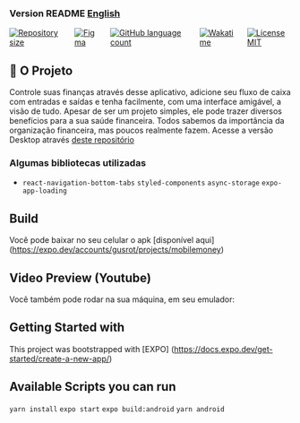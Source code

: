 ###  Version README [English](./README-en.md) 
<div style="display: flex; gap:1rem;">
<a href="#">
<img alt="Repository size" src="https://img.shields.io/github/repo-size/GusRot/MobileMoney">
</a>
<a href="https://www.figma.com/file/vThJ6qrb4HDT6RfO5sJGu0/GoFinances-Ignite?node-id=0%3A1" target="blank">
  <img alt="Figma" src="https://img.shields.io/badge/Acessar%20Layout%20-Figma-%2304D361">
</a>
<a href="#">
<img alt="GitHub language count" src="https://img.shields.io/github/languages/count/GusRot/MobileMoney?color=%2304D361">
</a>
<a href="#">
<img alt="Wakatime" src="https://wakatime.com/badge/user/04f1420e-9d57-410a-bdc7-d768fb237a52/project/39dc589d-69a6-49cd-b0bb-5d8dfd2949ae.svg">
</a>
<a href="https://github.com/git/git-scm.com/blob/main/MIT-LICENSE.txt" target="blank">
<img alt="LicenseMIT" src="https://badgen.net/github/license/micromatch/micromatch">
</a>
</div>

## 📝 O Projeto
Controle suas finanças através desse aplicativo, adicione seu fluxo de caixa com entradas e saídas e tenha facilmente, com uma interface amigável, a visão de tudo.
Apesar de ser um projeto simples, ele pode trazer diversos benefícios para a sua saúde financeira. Todos sabemos da importância da organização financeira, mas poucos realmente fazem. 
Acesse a versão Desktop através [deste repositório](https://github.com/GusRot/DTMoney)

### Algumas bibliotecas utilizadas

- `react-navigation-bottom-tabs` `styled-components` `async-storage` `expo-app-loading`

## Build
Você pode baixar no seu celular o apk [disponível aqui] (https://expo.dev/accounts/gusrot/projects/mobilemoney)

## Video Preview (Youtube)

Você também pode rodar na sua máquina, em seu emulador:

## Getting Started with 

This project was bootstrapped with [EXPO] (https://docs.expo.dev/get-started/create-a-new-app/)

## Available Scripts you can run

`yarn install` `expo start` `expo build:android` `yarn android`